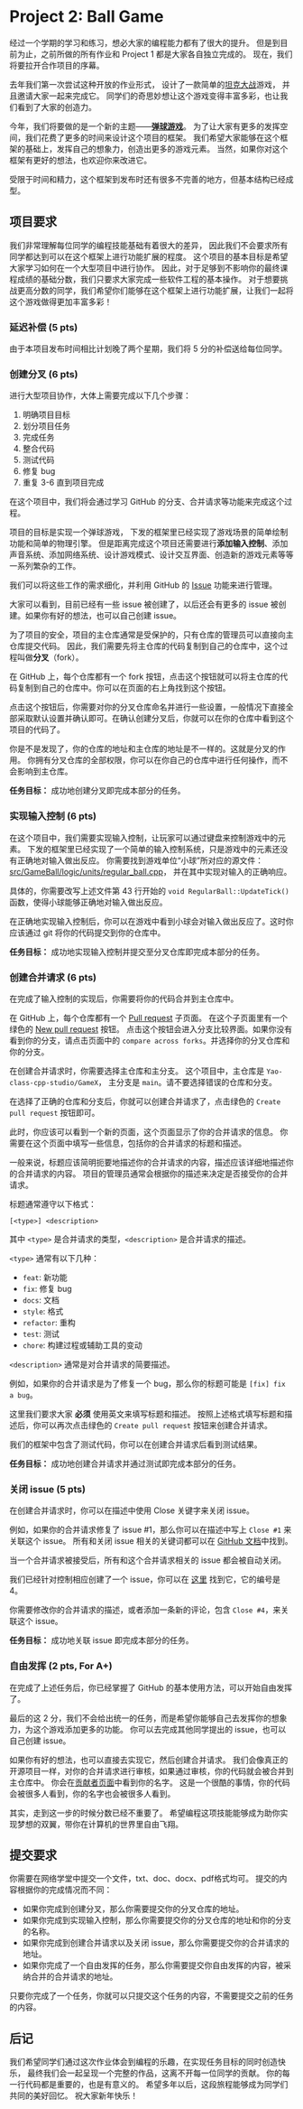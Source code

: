# Project 2: Ball Game

经过一个学期的学习和练习，想必大家的编程能力都有了很大的提升。
但是到目前为止，之前所做的所有作业和 Project 1 都是大家各自独立完成的。
现在，我们将要拉开合作项目的序幕。

去年我们第一次尝试这种开放的作业形式，
设计了一款简单的[坦克大战](https://github.com/Yao-class-cpp-studio/battle_game)游戏，
并且邀请大家一起来完成它。
同学们的奇思妙想让这个游戏变得丰富多彩，也让我们看到了大家的创造力。

今年，我们将要做的是一个新的主题——[**弹球游戏**](https://github.com/Yao-class-cpp-studio/GameX)。
为了让大家有更多的发挥空间，我们花费了更多的时间来设计这个项目的框架。
我们希望大家能够在这个框架的基础上，发挥自己的想象力，创造出更多的游戏元素。
当然，如果你对这个框架有更好的想法，也欢迎你来改进它。

受限于时间和精力，这个框架到发布时还有很多不完善的地方，但基本结构已经成型。

## 项目要求

我们非常理解每位同学的编程技能基础有着很大的差异，
因此我们不会要求所有同学都达到可以在这个框架上进行功能扩展的程度。
这个项目的基本目标是希望大家学习如何在一个大型项目中进行协作。
因此，对于足够到不影响你的最终课程成绩的基础分数，我们只要求大家完成一些软件工程的基本操作。
对于想要挑战更高分数的同学，我们希望你们能够在这个框架上进行功能扩展，让我们一起将这个游戏做得更加丰富多彩！

### 延迟补偿 (5 pts)

由于本项目发布时间相比计划晚了两个星期，我们将 5 分的补偿送给每位同学。

### 创建分叉 (6 pts)

进行大型项目协作，大体上需要完成以下几个步骤：

1. 明确项目目标
2. 划分项目任务
3. 完成任务
4. 整合代码
5. 测试代码
6. 修复 bug
7. 重复 3-6 直到项目完成

在这个项目中，我们将会通过学习 GitHub 的分支、合并请求等功能来完成这个过程。

项目的目标是实现一个弹球游戏，
下发的框架里已经实现了游戏场景的简单绘制功能和简单的物理引擎。
但是距离完成这个项目还需要进行**添加输入控制**、添加声音系统、添加网络系统、设计游戏模式、设计交互界面、创造新的游戏元素等等一系列繁杂的工作。

我们可以将这些工作的需求细化，并利用 GitHub 的 [Issue](https://github.com/Yao-class-cpp-studio/GameX/issues) 功能来进行管理。

大家可以看到，目前已经有一些 issue 被创建了，以后还会有更多的 issue 被创建。如果你有好的想法，也可以自己创建 issue。

为了项目的安全，项目的主仓库通常是受保护的，只有仓库的管理员可以直接向主仓库提交代码。
因此，我们需要先将主仓库的代码复制到自己的仓库中，这个过程叫做**分叉**（fork）。

在 GitHub 上，每个仓库都有一个 fork 按钮，点击这个按钮就可以将主仓库的代码复制到自己的仓库中。你可以在页面的右上角找到这个按钮。

点击这个按钮后，你需要对你的分叉仓库命名并进行一些设置，一般情况下直接全部采取默认设置并确认即可。在确认创建分叉后，你就可以在你的仓库中看到这个项目的代码了。

你是不是发现了，你的仓库的地址和主仓库的地址是不一样的。这就是分叉的作用。
你拥有分叉仓库的全部权限，你可以在你自己的仓库中进行任何操作，而不会影响到主仓库。

**任务目标：** 成功地创建分叉即完成本部分的任务。

### 实现输入控制 (6 pts)

在这个项目中，我们需要实现输入控制，让玩家可以通过键盘来控制游戏中的元素。
下发的框架里已经实现了一个简单的输入控制系统，只是游戏中的元素还没有正确地对输入做出反应。
你需要找到游戏单位“小球”所对应的源文件：[src/GameBall/logic/units/regular_ball.cpp](../../../../tree/main/src/GameBall/logic/units/regular_ball.cpp)，
并在其中实现对输入的正确响应。

具体的，你需要改写上述文件第 43 行开始的 `void RegularBall::UpdateTick()` 函数，使得小球能够正确地对输入做出反应。

在正确地实现输入控制后，你可以在游戏中看到小球会对输入做出反应了。这时你应该通过 git 将你的代码提交到你的仓库中。

**任务目标：** 成功地实现输入控制并提交至分叉仓库即完成本部分的任务。

### 创建合并请求 (6 pts)

在完成了输入控制的实现后，你需要将你的代码合并到主仓库中。

在 GitHub 上，每个仓库都有一个 [Pull request](https://github.com/Yao-class-cpp-studio/GameX/pulls) 子页面。
在这个子页面里有一个绿色的 [New pull request](https://github.com/Yao-class-cpp-studio/GameX/compare) 按钮。
点击这个按钮会进入分支比较界面。如果你没有看到你的分支，请点击页面中的 `compare across forks`。并选择你的分叉仓库和你的分支。

在创建合并请求时，你需要选择主仓库和主分支。
这个项目中，主仓库是 `Yao-class-cpp-studio/GameX`， 主分支是 `main`。请不要选择错误的仓库和分支。

在选择了正确的仓库和分支后，你就可以创建合并请求了，点击绿色的 `Create pull request` 按钮即可。

此时，你应该可以看到一个新的页面，这个页面显示了你的合并请求的信息。
你需要在这个页面中填写一些信息，包括你的合并请求的标题和描述。

一般来说，标题应该简明扼要地描述你的合并请求的内容，描述应该详细地描述你的合并请求的内容。
项目的管理员通常会根据你的描述来决定是否接受你的合并请求。

标题通常遵守以下格式：

```
[<type>] <description>
```

其中 `<type>` 是合并请求的类型，`<description>` 是合并请求的描述。

`<type>` 通常有以下几种：

- `feat`: 新功能
- `fix`: 修复 bug
- `docs`: 文档
- `style`: 格式
- `refactor`: 重构
- `test`: 测试
- `chore`: 构建过程或辅助工具的变动

`<description>` 通常是对合并请求的简要描述。

例如，如果你的合并请求是为了修复一个 bug，那么你的标题可能是 `[fix] fix a bug`。

这里我们要求大家 **必须** 使用英文来填写标题和描述。
按照上述格式填写标题和描述后，你可以再次点击绿色的 `Create pull request` 按钮来创建合并请求。

我们的框架中包含了测试代码，你可以在创建合并请求后看到测试结果。

**任务目标：** 成功地创建合并请求并通过测试即完成本部分的任务。

### 关闭 issue (5 pts)

在创建合并请求时，你可以在描述中使用 Close 关键字来关闭 issue。

例如，如果你的合并请求修复了 issue #1，那么你可以在描述中写上 `Close #1` 来关联这个 issue。
所有和关闭 issue 相关的关键词都可以在 [GitHub 文档](https://docs.github.com/en/github/managing-your-work-on-github/closing-issues-using-keywords)中找到。

当一个合并请求被接受后，所有和这个合并请求相关的 issue 都会被自动关闭。

我们已经针对控制相应创建了一个 issue，你可以在 [这里](https://github.com/Yao-class-cpp-studio/GameX/issues/4) 找到它，它的编号是 4。

你需要修改你的合并请求的描述，或者添加一条新的评论，包含 `Close #4`，来关联这个 issue。

**任务目标：** 成功地关联 issue 即完成本部分的任务。

### 自由发挥 (2 pts, For A+)

在完成了上述任务后，你已经掌握了 GitHub 的基本使用方法，可以开始自由发挥了。

最后的这 2 分，我们不会给出统一的任务，而是希望你能够自己去发挥你的想象力，为这个游戏添加更多的功能。
你可以去完成其他同学提出的 issue，也可以自己创建 issue。

如果你有好的想法，也可以直接去实现它，然后创建合并请求。
我们会像真正的开源项目一样，对你的合并请求进行审核，如果通过审核，你的代码就会被合并到主仓库中。
你会在[贡献者页面](https://github.com/Yao-class-cpp-studio/GameX/graphs/contributors)中看到你的名字。
这是一个很酷的事情，你的代码会被很多人看到，你的名字也会被很多人看到。

其实，走到这一步的时候分数已经不重要了。
希望编程这项技能能够成为助你实现梦想的双翼，带你在计算机的世界里自由飞翔。

## 提交要求

你需要在网络学堂中提交一个文件，txt、doc、docx、pdf格式均可。
提交的内容根据你的完成情况而不同：

- 如果你完成到创建分叉，那么你需要提交你的分叉仓库的地址。
- 如果你完成到实现输入控制，那么你需要提交你的分叉仓库的地址和你的分支的名称。
- 如果你完成到创建合并请求以及关闭 issue，那么你需要提交你的合并请求的地址。
- 如果你完成了一个自由发挥的任务，那么你需要提交你自由发挥的内容，被采纳合并的合并请求的地址。

只要你完成了一个任务，你就可以只提交这个任务的内容，不需要提交之前的任务的内容。

## 后记

我们希望同学们通过这次作业体会到编程的乐趣，在实现任务目标的同时创造快乐，
最终我们会一起呈现一个完整的作品，这离不开每一位同学的贡献。
你的每一行代码都是重要的，也是有意义的。
希望多年以后，这段旅程能够成为同学们共同的美好回忆。
祝大家新年快乐！
